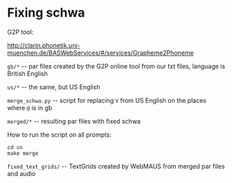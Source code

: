 # Fixing schwa

G2P tool:

http://clarin.phonetik.uni-muenchen.de/BASWebServices/#/services/Grapheme2Phoneme


`gb/*` -- par files created by the G2P online tool from our txt files,
language is British English 

`us/*` -- the same, but US English

`merge_schwa.py` -- script for replacing `V` from US English on the places
where  `@` is in gb

`merged/*` -- resulting par files with fixed schwa

How to run the script on all prompts:

```
cd us
make merge
```

`fixed_text_grids/` -- TextGrids created by WebMAUS from merged par files and audio
